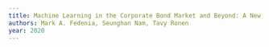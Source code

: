 ```yaml
---
title: Machine Learning in the Corporate Bond Market and Beyond: A New Classifier
authors: Mark A. Fedenia, Seunghan Nam, Tavy Ronen
year: 2020
---
```


